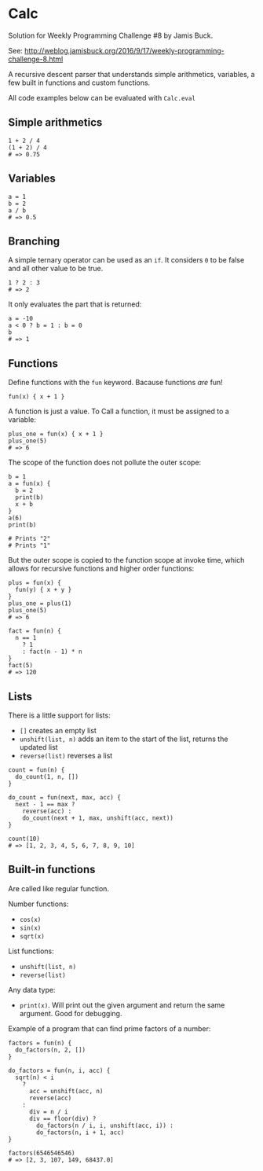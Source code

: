 # Calc

Solution for Weekly Programming Challenge #8 by Jamis Buck.

See: http://weblog.jamisbuck.org/2016/9/17/weekly-programming-challenge-8.html

A recursive descent parser that understands simple arithmetics, variables, a few
built in functions and custom functions.

All code examples below can be evaluated with `Calc.eval`

## Simple arithmetics

```
1 + 2 / 4
(1 + 2) / 4
# => 0.75
```

## Variables

```
a = 1
b = 2
a / b
# => 0.5
```

## Branching

A simple ternary operator can be used as an `if`. It considers `0` to be false and all other value to be true.

```
1 ? 2 : 3
# => 2
```

It only evaluates the part that is returned:

```
a = -10
a < 0 ? b = 1 : b = 0
b
# => 1
```

## Functions

Define functions with the `fun` keyword. Bacause functions _are_ fun!

`fun(x) { x + 1 }`

A function is just a value.
To Call a function, it must be assigned to a variable:

```
plus_one = fun(x) { x + 1 }
plus_one(5)
# => 6
```

The scope of the function does not pollute the outer scope:

```
b = 1
a = fun(x) {
  b = 2
  print(b)
  x + b
}
a(6)
print(b)

# Prints "2"
# Prints "1"
```

But the outer scope is copied to the function scope at invoke time, which allows
for recursive functions and higher order functions:

```
plus = fun(x) {
  fun(y) { x + y }
}
plus_one = plus(1)
plus_one(5)
# => 6

fact = fun(n) {
  n == 1
    ? 1
    : fact(n - 1) * n
}
fact(5)
# => 120
```

## Lists

There is a little support for lists:

* `[]` creates an empty list
* `unshift(list, n)` adds an item to the start of the list, returns the updated list
* `reverse(list)` reverses a list

```
count = fun(n) {
  do_count(1, n, [])
}

do_count = fun(next, max, acc) {
  next - 1 == max ?
    reverse(acc) :
    do_count(next + 1, max, unshift(acc, next))
}

count(10)
# => [1, 2, 3, 4, 5, 6, 7, 8, 9, 10]
```

## Built-in functions

Are called like regular function.

Number functions:

* `cos(x)`
* `sin(x)`
* `sqrt(x)`

List functions:

* `unshift(list, n)`
* `reverse(list)`

Any data type:
* `print(x)`. Will print out the given argument and return the same argument. Good for debugging.

Example of a program that can find prime factors of a number:

```
factors = fun(n) {
  do_factors(n, 2, [])
}

do_factors = fun(n, i, acc) {
  sqrt(n) < i
    ?
      acc = unshift(acc, n)
      reverse(acc)
    :
      div = n / i
      div == floor(div) ?
        do_factors(n / i, i, unshift(acc, i)) :
        do_factors(n, i + 1, acc)
}

factors(6546546546)
# => [2, 3, 107, 149, 68437.0]
```
